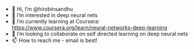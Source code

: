 - 👋 Hi, I’m @hirobinsandhu
- 👀 I’m interested in deep neural nets
- 🌱 I’m currently learning at Coursera: https://www.coursera.org/learn/neural-networks-deep-learning 
- 💞️ I’m looking to collaborate on self directed learning on deep neural nets
- 📫 How to reach me - email is best!

<!---
hirobinsandhu/hirobinsandhu is a ✨ special ✨ repository because its `README.md` (this file) appears on your GitHub profile.
You can click the Preview link to take a look at your changes.
--->
